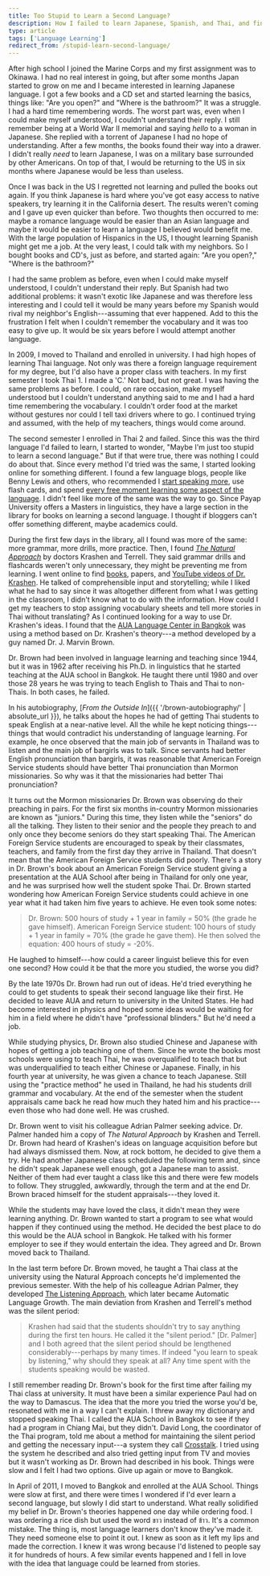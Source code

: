 ```yaml
---
title: Too Stupid to Learn a Second Language?
description: How I failed to learn Japanese, Spanish, and Thai, and finally found a method of language learning that worked for me.
type: article
tags: ['Language Learning']
redirect_from: /stupid-learn-second-language/
---
```


After high school I joined the Marine Corps and my first assignment was to Okinawa. I had no real interest in going, but after some months Japan started to grow on me and I became interested in learning Japanese language. I got a few books and a CD set and started learning the basics, things like: "Are you open?" and "Where is the bathroom?" It was a struggle. I had a hard time remembering words. The worst part was, even when I could make myself understood, I couldn't understand their reply. I still remember being at a World War II memorial and saying *hello* to a woman in Japanese. She replied with a torrent of Japanese I had no hope of understanding. After a few months, the books found their way into a drawer. I didn't really *need* to learn Japanese, I was on a military base surrounded by other Americans. On top of that, I would be returning to the US in six months where Japanese would be less than useless.

Once I was back in the US I regretted not learning and pulled the books out again. If you think Japanese is hard where you've got easy access to native speakers, try learning it in the California desert. The results weren't coming and I gave up even quicker than before. Two thoughts then occurred to me: maybe a romance language would be easier than an Asian language and maybe it would be easier to learn a language I believed would benefit me. With the large population of Hispanics in the US, I thought learning Spanish might get me a job. At the very least, I could talk with my neighbors. So I bought books and CD's, just as before, and started again: "Are you open?," "Where is the bathroom?"

I had the same problem as before, even when I could make myself understood, I couldn't understand their reply. But Spanish had two additional problems: it wasn't exotic like Japanese and was therefore less interesting and I could tell it would be many years before my Spanish would rival my neighbor's English---assuming that ever happened. Add to this the frustration I felt when I couldn't remember the vocabulary and it was too easy to give up. It would be six years before I would attempt another language.

In 2009, I moved to Thailand and enrolled in university. I had high hopes of learning Thai language. Not only was there a foreign language requirement for my degree, but I'd also have a proper class with teachers. In my first semester I took Thai 1. I made a 'C.' Not bad, but not great. I was having the same problems as before. I could, on rare occasion, make myself understood but I couldn't understand anything said to me and I had a hard time remembering the vocabulary. I couldn't order food at the market without gestures nor could I tell taxi drivers where to go. I continued trying and assumed, with the help of my teachers, things would come around.

The second semester I enrolled in Thai 2 and failed. Since this was the third language I'd failed to learn, I started to wonder, "Maybe I'm just too stupid to learn a second language." But if that were true, there was nothing I could do about that. Since every method I'd tried was the same, I started looking online for something different. I found a few language blogs, people like Benny Lewis and others, who recommended I [start speaking more](http://www.fluentin3months.com/speak-it/), use flash cards, and spend [every free moment learning some aspect of the language](http://learnthaifromawhiteguy.com/consistency-is-key/). I didn't feel like more of the same was the way to go. Since Payap University offers a Masters in linguistics, they have a large section in the library for books on learning a second language. I thought if bloggers can't offer something different, maybe academics could.

During the first few days in the library, all I found was more of the same: more grammar, more drills, more practice. Then, I found [*The Natural Approach*](https://www.worldcat.org/title/natural-approach-language-acquisition-in-the-classroom/oclc/751657260) by doctors Krashen and Terrell. They said grammar drills and flashcards weren't only unnecessary, they might be preventing me from learning. I went online to find [books](http://www.sdkrashen.com/), papers, and [YouTube videos of Dr. Krashen](http://www.youtube.com/watch?v=3QyX9XhGX3s). He talked of comprehensible input and storytelling; while I liked what he had to say since it was altogether different from what I was getting in the classroom, I didn't know what to do with the information. How could I get my teachers to stop assigning vocabulary sheets and tell more stories in Thai without translating? As I continued looking for a way to use Dr. Krashen's ideas. I found that the [AUA Language Center in Bangkok](http://auathai.com/) was using a method based on Dr. Krashen's theory---a method developed by a guy named Dr. J. Marvin Brown.

Dr. Brown had been involved in language learning and teaching since 1944, but it was in 1962 after receiving his Ph.D. in linguistics that he started teaching at the AUA school in Bangkok. He taught there until 1980 and over those 28 years he was trying to teach English to Thais and Thai to non-Thais. In both cases, he failed.

In his autobiography, [*From the Outside In*]({{ '/brown-autobiography/' | absolute_url }}), he talks about the hopes he had of getting Thai students to speak English at a near-native level. All the while he kept noticing things---things that would contradict his understanding of language learning. For example, he once observed that the main job of servants in Thailand was to listen and the main job of bargirls was to talk. Since servants had better English pronunciation than bargirls, it was reasonable that American Foreign Service students should have better Thai pronunciation than Mormon missionaries. So why was it that the missionaries had better Thai pronunciation?

It turns out the Mormon missionaries Dr. Brown was observing do their preaching in pairs. For the first six months in-country Mormon missionaries are known as "juniors." During this time, they listen while the "seniors" do all the talking. They listen to their senior and the people they preach to and only once they become seniors do they start speaking Thai. The American Foreign Service students are encouraged to speak by their classmates, teachers, and family from the first day they arrive in Thailand. That doesn't mean that the American Foreign Service students did poorly. There's a story in Dr. Brown's book about an American Foreign Service student giving a presentation at the AUA School after being in Thailand for only one year, and he was surprised how well the student spoke Thai. Dr. Brown started wondering how American Foreign Service students could achieve in one year what it had taken him five years to achieve. He even took some notes:

> Dr. Brown: 500 hours of study + 1 year in family = 50% (the grade he gave himself). American Foreign Service student: 100 hours of study + 1 year in family = 70% (the grade he gave them). He then solved the equation: 400 hours of study = -20%.

He laughed to himself---how could a career linguist believe this for even one second? How could it be that the more you studied, the worse you did?

By the late 1970s Dr. Brown had run out of ideas. He'd tried everything he could to get students to speak their second language like their first. He decided to leave AUA and return to university in the United States. He had become interested in physics and hoped some ideas would be waiting for him in a field where he didn't have "professional blinders." But he'd need a job.

While studying physics, Dr. Brown also studied Chinese and Japanese with hopes of getting a job teaching one of them. Since he wrote the books most schools were using to teach Thai, he was overqualified to teach that but was underqualified to teach either Chinese or Japanese. Finally, in his fourth year at university, he was given a chance to teach Japanese. Still using the "practice method" he used in Thailand, he had his students drill grammar and vocabulary. At the end of the semester when the student appraisals came back he read how much they hated him and his practice---even those who had done well. He was crushed.

Dr. Brown went to visit his colleague Adrian Palmer seeking advice. Dr. Palmer handed him a copy of *The Natural Approach* by Krashen and Terrell. Dr. Brown had heard of Krashen's ideas on language acquisition before but had always dismissed them. Now, at rock bottom, he decided to give them a try. He had another Japanese class scheduled the following term and, since he didn't speak Japanese well enough, got a Japanese man to assist. Neither of them had ever taught a class like this and there were few models to follow. They struggled, awkwardly, through the term and at the end Dr. Brown braced himself for the student appraisals---they loved it.

While the students may have loved the class, it didn't mean they were learning anything. Dr. Brown wanted to start a program to see what would happen if they continued using the method. He decided the best place to do this would be the AUA school in Bangkok. He talked with his former employer to see if they would entertain the idea. They agreed and Dr. Brown moved back to Thailand.

In the last term before Dr. Brown moved, he taught a Thai class at the university using the Natural Approach concepts he'd implemented the previous semester. With the help of his colleague Adrian Palmer, they developed [The Listening Approach](https://www.worldcat.org/title/listening-approach-methods-and-materials-for-applying-krashens-input-hypothesis/oclc/1078851198), which later became Automatic Language Growth. The main deviation from Krashen and Terrell's method was the silent period:

> Krashen had said that the students shouldn't try to say anything during the first ten hours. He called it the "silent period." [Dr. Palmer] and I both agreed that the silent period should be lengthened considerably---perhaps by many times. If indeed "you learn to speak by listening," why should they speak at all? Any time spent with the students speaking would be wasted.

I still remember reading Dr. Brown's book for the first time after failing my Thai class at university. It must have been a similar experience Paul had on the way to Damascus. The idea that the more you tried the worse you'd be, resonated with me in a way I can't explain. I threw away my dictionary and stopped speaking Thai. I called the AUA School in Bangkok to see if they had a program in Chiang Mai, but they didn't. David Long, the coordinator of the Thai program, told me about a method for maintaining the silent period and getting the necessary input---a system they call [Crosstalk](https://algworld.com/alg-crosstalk/). I tried using the system he described and also tried getting input from TV and movies but it wasn't working as Dr. Brown had described in his book. Things were slow and I felt I had two options. Give up again or move to Bangkok.

In April of 2011, I moved to Bangkok and enrolled at the AUA School. Things were slow at first, and there were times I wondered if I'd ever learn a second language, but slowly I did start to understand. What really solidified my belief in Dr. Brown's theories happened one day while ordering food. I was ordering a rice dish but used the word ขาว instead of ข้าว. It's a common mistake. The thing is, most language learners don't know they've made it. They need someone else to point it out. I knew as soon as it left my lips and made the correction. I knew it was wrong because I'd listened to people say it for hundreds of hours. A few similar events happened and I fell in love with the idea that language could be learned from stories.
